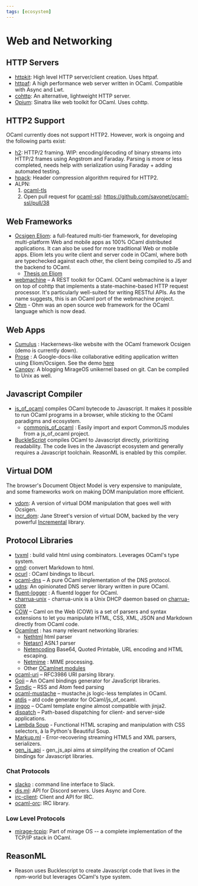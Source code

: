 ```yaml
---
tags: [ecosystem]
---
```


# Web and Networking

## HTTP Servers

* [httpkit](https://github.com/ostera/httpkit):
High level HTTP server/client creation. Uses httpaf.
* [httpaf](https://github.com/inhabitedtype/httpaf):
A high performance web server written in OCaml. Compatible with Async and Lwt.
* [cohttp](https://github.com/mirage/ocaml-cohttp):
An alternative, lightweight HTTP server.
* [Opium](https://github.com/rgrinberg/opium):
Sinatra like web toolkit for OCaml. Uses cohttp.

## HTTP2 Support

OCaml currently does not support HTTP2. However, work is ongoing and the following parts exist:

* [h2](https://github.com/anuragsoni/h2): HTTP/2 framing. WIP: encoding/decoding of binary streams into HTTP/2 frames using Angstrom and Faraday. Parsing is more or less completed, needs help with serialization using Faraday + adding automated testing.
* [hpack](https://github.com/314eter/ocaml-hpack): Header compression algorithm required for HTTP2.
* ALPN:
  1. [ocaml-tls](https://github.com/mirleft/ocaml-tls)
  2. Open pull request for [ocaml-ssl](https://github.com/savonet/ocaml-ssl/pull/38): https://github.com/savonet/ocaml-ssl/pull/38

## Web Frameworks

* [Ocsigen Eliom](http://ocsigen.org/eliom/): a full-featured multi-tier framework,
for developing multi-platform Web and mobile apps as 100% OCaml distributed applications.
It can also be used for more traditional Web or mobile apps.
Eliom lets you write client and server code in OCaml, where both are typechecked against
each other, the client being compiled to JS and the backend to OCaml.
  * [Thesis on Eliom](https://www.irif.fr/~gradanne/papers/phdthesis.pdf)
* [webmachine](https://github.com/inhabitedtype/ocaml-webmachine)  – A REST toolkit for OCaml. OCaml webmachine is a layer on top of cohttp that implements a state-machine-based HTTP request processor. It's particularly well-suited for writing RESTful APIs. As the name suggests, this is an OCaml port of the webmachine project.
* [Ohm](http://ohm-framework.com/)  - Ohm was an open source web framework for the OCaml language which is now dead.

## Web Apps
* [Cumulus](https://github.com/Cumulus/Cumulus) : Hackernews-like website with the OCaml framework Ocsigen (demo is currently down).
* [Prose](https://gitlab.com/adrien-n/prose/) : A Google-docs-like collaborative editing application written using Eliom/Ocsigen. See the demo [here](https://prose.yaxm.org/pads/foo-ocaml)
* [Canopy](https://github.com/Engil/Canopy): A blogging MirageOS unikernel based on git.
Can be compiled to Unix as well.

## Javascript Compiler

* [js_of_ocaml](http://ocsigen.org/js_of_ocaml)  compiles OCaml bytecode to Javascript. It makes it possible to run OCaml programs in a browser, while sticking to the OCaml paradigms and ecosystem.
  * [commonjs_of_ocaml](https://github.com/AngryLawyer/commonjs_of_ocaml) : Easily import and export CommonJS modules from a js_of_ocaml project.
* [BuckleScript](https://github.com/bloomberg/bucklescript)  compiles OCaml to Javascript directly, prioritizing readability. The code lives in the Javascript ecosystem and generally requires a Javascript toolchain. ReasonML is enabled by this compiler.

## Virtual DOM
The browser's Document Object Model is very expensive to manipulate,
and some frameworks work on making DOM manipulation more efficient.

* [vdom](https://github.com/LexiFi/ocaml-vdom):
A version of virtual DOM manipulation that goes well with Ocsigen.
* [incr_dom](https://github.com/janestreet/incr_dom):
Jane Street's version of virtual DOM,
backed by the very powerful [Incremental](https://github.com/janestreet/incremental) library.

## Protocol Libraries

* [tyxml](http://ocsigen.org/tyxml) : build valid html using combinators. Leverages OCaml's type system.
* [omd](https://github.com/ocaml/omd): convert Markdown to html.
* [ocurl](https://github.com/ygrek/ocurl) : OCaml bindings to libcurl.
* [ocaml-dns](https://github.com/mirage/ocaml-dns)  – A pure OCaml implementation of the DNS protocol.
* [udns](https://github.com/roburio/udns): An opinionated DNS server library written in pure OCaml.
* [fluent-logger](https://github.com/fluent/fluent-logger-ocaml) :  A fluentd logger for OCaml.
* [charrua-unix](https://github.com/haesbaert/charrua-unix)  - charrua-unix is a Unix DHCP daemon based on [charrua-core](https://github.com/haesbaert/charrua-core)
* [COW](https://github.com/mirage/ocaml-cow)  – Caml on the Web (COW) is a set of parsers and syntax extensions to let you manipulate HTML, CSS, XML, JSON and Markdown directly from OCaml code.
* [Ocamlnet](http://projects.camlcity.org/projects/ocamlnet.html) : has many relevant networking libraries:
  * [Nethtml](http://projects.camlcity.org/projects/dl/ocamlnet-4.0.4/doc/html-main/Nethtml.html)  html parser
  * [Netasn1](http://projects.camlcity.org/projects/dl/ocamlnet-4.0.4/doc/html-main/Netasn1.html)  ASN.1 parser
  * [Netencoding](http://projects.camlcity.org/projects/dl/ocamlnet-4.0.4/doc/html-main/Netencoding.html)  Base64, Quoted Printable, URL encoding and HTML escaping.
  * [Netmime](http://projects.camlcity.org/projects/dl/ocamlnet-4.0.4/doc/html-main/Netmime.html) : MIME processing.
  * Other [OCamlnet modules](http://projects.camlcity.org/projects/dl/ocamlnet-4.0.4/doc/html-main/index.html)
* [ocaml-uri](https://github.com/mirage/ocaml-uri)  – RFC3986 URI parsing library.
* [Goji](https://github.com/klakplok/goji)  – An OCaml bindings generator for JavaScript libraries.
* [Syndic](https://github.com/Cumulus/Syndic)  – RSS and Atom feed parsing
* [ocaml-mustache](https://github.com/rgrinberg/ocaml-mustache)  – mustache.js logic-less templates in OCaml.
* [atdjs](https://github.com/barko/atdjs)  – atd code generator for OCaml/js_of_ocaml.
* [jingoo](https://github.com/tategakibunko/jingoo)  – OCaml template engine almost compatible with jinja2.
* [dispatch](https://github.com/inhabitedtype/ocaml-dispatch)  – Path-based dispatching for client- and server-side applications.
* [Lambda Soup](https://github.com/aantron/lambda-soup)  - Functional HTML scraping and manipulation with CSS selectors, à la Python's Beautiful Soup.
* [Markup.ml](https://github.com/aantron/markup.ml)  - Error-recovering streaming HTML5 and XML parsers, serializers.
* [gen_js_api](https://github.com/LexiFi/gen_js_api)  - gen_js_api aims at simplifying the creation of OCaml bindings for Javascript libraries.

### Chat Protocols

* [slacko](https://github.com/Leonidas-from-XIV/slacko) : command line interface to Slack.
* [dis.ml](https://gitlab.com/Mishio595/disml): API for Discord servers. Uses Async and Core.
* [irc-client](https://github.com/johnelse/ocaml-irc-client): Client and API for IRC.
* [ocaml-orc](https://github.com/pymander/ocaml-irc): IRC library.

### Low Level Protocols

* [mirage-tcpip](https://github.com/mirage/mirage-tcpip): Part of mirage OS -- a complete implementation of the TCP/IP stack in OCaml.

## ReasonML
* Reason uses Bucklescript to create Javascript code that lives in the npm-world but leverages OCaml's type system.
